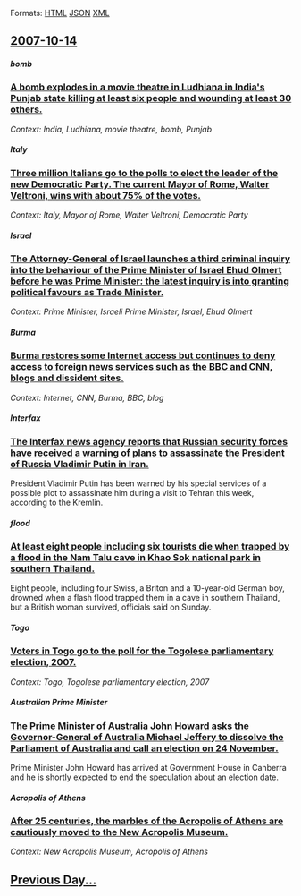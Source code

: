 
Formats: [HTML](2007/10/14/index.html)  [JSON](2007/10/14/index.json)  [XML](2007/10/14/index.xml)  

## [2007-10-14](/news/2007/10/14/index.md)

##### bomb
### [ A bomb explodes in a movie theatre in Ludhiana in India's Punjab state killing at least six people and wounding at least 30 others. ](/news/2007/10/14/a-bomb-explodes-in-a-movie-theatre-in-ludhiana-in-india-s-punjab-state-killing-at-least-six-people-and-wounding-at-least-30-others.md)
_Context: India, Ludhiana, movie theatre, bomb, Punjab_

##### Italy
### [ Three million Italians go to the polls to elect the leader of the new Democratic Party. The current Mayor of Rome, Walter Veltroni, wins with about 75% of the votes. ](/news/2007/10/14/three-million-italians-go-to-the-polls-to-elect-the-leader-of-the-new-democratic-party-the-current-mayor-of-rome-walter-veltroni-wins-wi.md)
_Context: Italy, Mayor of Rome, Walter Veltroni, Democratic Party_

##### Israel
### [ The Attorney-General of Israel launches a third criminal inquiry into the behaviour of the Prime Minister of Israel Ehud Olmert before he was Prime Minister: the latest inquiry is into granting political favours as Trade Minister. ](/news/2007/10/14/the-attorney-general-of-israel-launches-a-third-criminal-inquiry-into-the-behaviour-of-the-prime-minister-of-israel-ehud-olmert-before-he-w.md)
_Context: Prime Minister, Israeli Prime Minister, Israel, Ehud Olmert_

##### Burma
### [ Burma restores some Internet access but continues to deny access to foreign news services such as the BBC and CNN, blogs and dissident sites. ](/news/2007/10/14/burma-restores-some-internet-access-but-continues-to-deny-access-to-foreign-news-services-such-as-the-bbc-and-cnn-blogs-and-dissident-site.md)
_Context: Internet, CNN, Burma, BBC, blog_

##### Interfax
### [ The Interfax news agency reports that Russian security forces have received a warning of plans to assassinate the President of Russia Vladimir Putin in Iran.](/news/2007/10/14/the-interfax-news-agency-reports-that-russian-security-forces-have-received-a-warning-of-plans-to-assassinate-the-president-of-russia-vladi.md)
President Vladimir Putin has been warned by his special services of a possible plot to assassinate him during a visit to Tehran this week, according to the Kremlin.

##### flood
### [ At least eight people including six tourists die when trapped by a flood in the Nam Talu cave in Khao Sok national park in southern Thailand. ](/news/2007/10/14/at-least-eight-people-including-six-tourists-die-when-trapped-by-a-flood-in-the-nam-talu-cave-in-khao-sok-national-park-in-southern-thailan.md)
Eight people, including four Swiss, a Briton and a 10-year-old German boy, drowned when a flash flood trapped them in a cave in southern Thailand, but a British woman survived, officials said on Sunday.

##### Togo
### [ Voters in Togo go to the poll for the Togolese parliamentary election, 2007. ](/news/2007/10/14/voters-in-togo-go-to-the-poll-for-the-togolese-parliamentary-election-2007.md)
_Context: Togo, Togolese parliamentary election, 2007_

##### Australian Prime Minister
### [ The Prime Minister of Australia John Howard asks the Governor-General of Australia Michael Jeffery to dissolve the Parliament of Australia and call an election on 24 November. ](/news/2007/10/14/the-prime-minister-of-australia-john-howard-asks-the-governor-general-of-australia-michael-jeffery-to-dissolve-the-parliament-of-australia.md)
Prime Minister John Howard has arrived at Government House in Canberra and he is shortly expected to end the speculation about an election date.

##### Acropolis of Athens
### [ After 25 centuries, the marbles of the Acropolis of Athens are cautiously moved to the New Acropolis Museum. ](/news/2007/10/14/after-25-centuries-the-marbles-of-the-acropolis-of-athens-are-cautiously-moved-to-the-new-acropolis-museum.md)
_Context: New Acropolis Museum, Acropolis of Athens_

## [Previous Day...](/news/2007/10/13/index.md)


